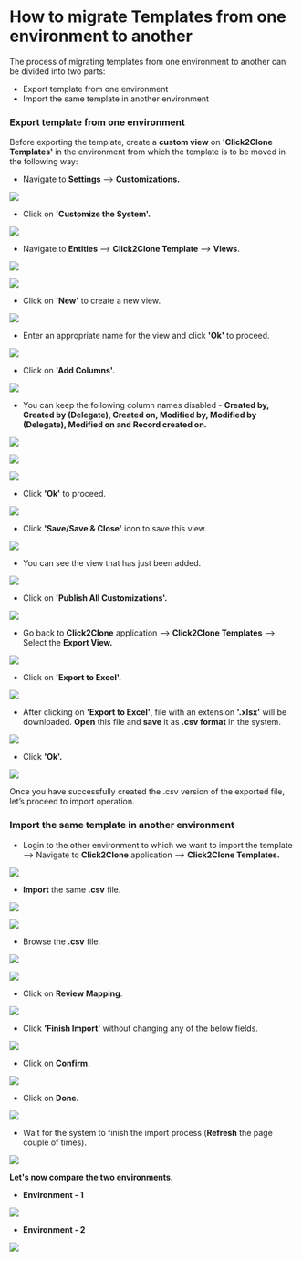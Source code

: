 # How to migrate Templates from one environment to another

The process of migrating templates from one environment to another can be divided into two parts:

* Export template from one environment
* Import the same template in another environment

### Export template from one environment

Before exporting the template, create a **custom view** on **'Click2Clone Templates'** in the environment from which the template is to be moved in the following way:

* Navigate to **Settings** --> **Customizations.**

![](../../.gitbook/assets/Exp\_1.png)

* Click on **'Customize the System'.**

![](../../.gitbook/assets/Exp\_2.png)

* Navigate to **Entities** --> **Click2Clone Template** --> **Views**.

![](<../../.gitbook/assets/Exp\_3 (1).png>)

![](<../../.gitbook/assets/Exp\_4 (1).png>)

* Click on **'New'** to create a new view.

![](../../.gitbook/assets/Exp\_5.png)

* Enter an appropriate name for the view and click **'Ok'** to proceed.

![](../../.gitbook/assets/Exp\_6.png)

* Click on **'Add Columns'.**

![](../../.gitbook/assets/Exp\_7.png)

* You can keep the following column names disabled -  **Created by, Created by (Delegate), Created on, Modified by, Modified by (Delegate), Modified on and Record created on.**

![](../../.gitbook/assets/Exp\_8.png)

![](../../.gitbook/assets/Exp\_9.png)

![](<../../.gitbook/assets/Exp\_10 (1).png>)

* Click **'Ok'** to proceed.

![](<../../.gitbook/assets/Exp\_10 - Copy.png>)

* Click **'Save/Save & Close'** icon to save this view.

![](../../.gitbook/assets/Exp\_11.png)

* You can see the view that has just been added.

![](../../.gitbook/assets/Exp\_12.png)

* Click on **'Publish All Customizations'.**

![](../../.gitbook/assets/Exp\_13.png)

* Go back to **Click2Clone** application --> **Click2Clone Templates** --> Select the **Export View.**

![](../../.gitbook/assets/Exp\_14.png)

* Click on **'Export to Excel'.**

![](../../.gitbook/assets/Exp\_23.png)

* After clicking on **'Export to Excel'**, file with an extension **'.xlsx'** will be downloaded. **Open** this file and **save** it as **.csv format** in the system.

![](../../.gitbook/assets/Exp\_20.png)

* Click **'Ok'.**

![](../../.gitbook/assets/Exp\_21.png)

Once you have successfully created the .csv version of the exported file, let’s proceed to import operation.

### Import the same template in another environment

* Login to the other environment to which we want to import the template --> Navigate to **Click2Clone** application --> **Click2Clone Templates.**

![](../../.gitbook/assets/Imp\_2.png)

* **Import** the same **.csv** file.

![](../../.gitbook/assets/Imp\_3.png)

![](<../../.gitbook/assets/Imp\_4 (1).png>)

* Browse the **.csv** file.

![](<../../.gitbook/assets/Imp\_5 - Copy.png>)

![](<../../.gitbook/assets/Imp\_6 (1).png>)

* Click on **Review Mapping**.

![](../../.gitbook/assets/Imp\_7.png)

* Click **'Finish Import'** without changing any of the below fields.

![](../../.gitbook/assets/Imp\_8.png)

* Click on **Confirm.**

![](../../.gitbook/assets/Imp\_9.png)

* Click on **Done.**

![](../../.gitbook/assets/Imp\_10.png)

* Wait for the system to finish the import process (**Refresh** the page couple of times).

![](<../../.gitbook/assets/Imp\_11 - Copy.png>)

**Let's now compare the two environments.**

* **Environment - 1**

![](<../../.gitbook/assets/Exp\_22 (1).png>)

* **Environment - 2**

![](../../.gitbook/assets/Imp\_11.png)

&#x20;

